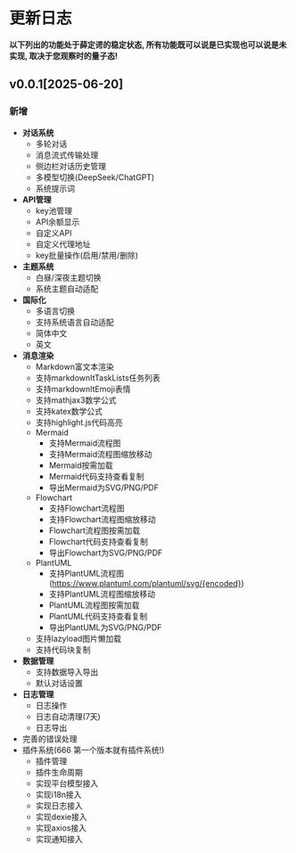 # 更新日志

**以下列出的功能处于薛定谔的稳定状态, 所有功能既可以说是已实现也可以说是未实现, 取决于您观察时的量子态!**

## v0.0.1[2025-06-20]

### 新增

* **对话系统**
	* 多轮对话
	* 消息流式传输处理
	* 侧边栏对话历史管理
	* 多模型切换(DeepSeek/ChatGPT)
	* 系统提示词
* **API管理**
	* key池管理
	* API余额显示
	* 自定义API
	* 自定义代理地址
	* key批量操作(启用/禁用/删除)
* **主题系统**
	* 白昼/深夜主题切换
	* 系统主题自动适配
* **国际化**
	* 多语言切换
	* 支持系统语言自动适配
	* 简体中文
	* 英文
* **消息渲染**
	* Markdown富文本渲染
	* 支持markdownItTaskLists任务列表
	* 支持markdownItEmoji表情
	* 支持mathjax3数学公式
	* 支持katex数学公式
	* 支持highlight.js代码高亮
	* Mermaid
		* 支持Mermaid流程图
		* 支持Mermaid流程图缩放移动
		* Mermaid按需加载
		* Mermaid代码支持查看复制
		* 导出Mermaid为SVG/PNG/PDF
	* Flowchart
		* 支持Flowchart流程图
		* 支持Flowchart流程图缩放移动
		* Flowchart流程图按需加载
		* Flowchart代码支持查看复制
		* 导出Flowchart为SVG/PNG/PDF
	* PlantUML
		* 支持PlantUML流程图(https://www.plantuml.com/plantuml/svg/{encoded})
		* 支持PlantUML流程图缩放移动
		* PlantUML流程图按需加载
		* PlantUML代码支持查看复制
		* 导出PlantUML为SVG/PNG/PDF
	* 支持lazyload图片懒加载
	* 支持代码块复制
* **数据管理**
	* 支持数据导入导出
	* 默认对话设置
* **日志管理**
	* 日志操作
	* 日志自动清理(7天)
	* 日志导出
* 完善的错误处理
* 插件系统(666 第一个版本就有插件系统!)
	* 插件管理
    * 插件生命周期
    * 实现平台模型接入
    * 实现i18n接入
    * 实现日志接入
    * 实现dexie接入
    * 实现axios接入
    * 实现通知接入
